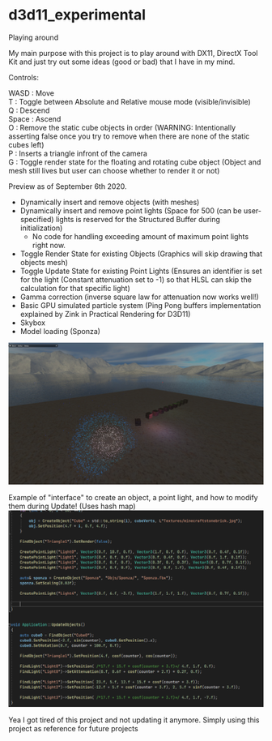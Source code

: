 # d3d11_experimental
Playing around
  
My main purpose with this project is to play around with DX11, DirectX Tool Kit and just try out some ideas (good or bad) that I have in my mind.


Controls:  
  
WASD : Move  
T : Toggle between Absolute and Relative mouse mode (visible/invisible)  
Q : Descend  
Space : Ascend  
O : Remove the static cube objects in order (WARNING: Intentionally asserting false once you try to remove when there are none of the static cubes left)  
P : Inserts a triangle infront of the camera  
G : Toggle render state for the floating and rotating cube object (Object and mesh still lives but user can choose whether to render it or not)  
  
Preview as of September 6th 2020.  
- Dynamically insert and remove objects (with meshes)  
- Dynamically insert and remove point lights (Space for 500 (can be user-specified) lights is reserved for the Structured Buffer during initialization)  
  - No code for handling exceeding amount of maximum point lights right now.  
- Toggle Render State for existing Objects (Graphics will skip drawing that objects mesh)
- Toggle Update State for existing Point Lights (Ensures an identifier is set for the light (Constant attenuation set to -1) so that HLSL can skip the calculation for that specific light)
- Gamma correction (inverse square law for attenuation now works well!)
- Basic GPU simulated particle system (Ping Pong buffers implementation explained by Zink in Practical Rendering for D3D11)
- Skybox
- Model loading (Sponza)
 
![Alt text](/pic.png?raw=true "Picture")
  
Example of "interface" to create an object, a point light, and how to modify them during Update! (Uses hash map)   
![Alt text](/codeSnippet.png?raw=true "Example code")

Yea I got tired of this project and not updating it anymore. Simply using this project as reference for future projects

